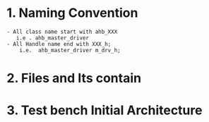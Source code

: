 # 1. Naming Convention 
    - All class name start with ahb_XXX
       i.e . ahb_master_driver  
    - All Handle name end with XXX_h;  
        i.e.  ahb_master_driver m_drv_h;  
        
# 2. Files and Its contain
# 3. Test bench Initial Architecture
    
